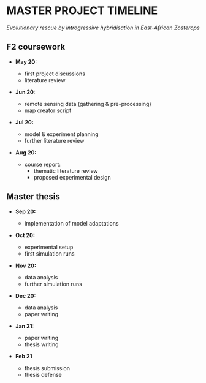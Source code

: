 # MASTER PROJECT TIMELINE

*Evolutionary rescue by introgressive hybridisation in East-African Zosterops*

## F2 coursework

- **May 20:**
  - first project discussions
  - literature review

- **Jun 20:**
  - remote sensing data (gathering & pre-processing)
  - map creator script

- **Jul 20:**
  - model & experiment planning
  - further literature review

- **Aug 20:**
  - course report:
	- thematic literature review
	- proposed experimental design


## Master thesis

- **Sep 20:**
  - implementation of model adaptations

- **Oct 20:**
  - experimental setup
  - first simulation runs

- **Nov 20:**
  - data analysis
  - further simulation runs

- **Dec 20:**
  - data analysis
  - paper writing

- **Jan 21:**
  - paper writing
  - thesis writing

- **Feb 21**
  - thesis submission
  - thesis defense
